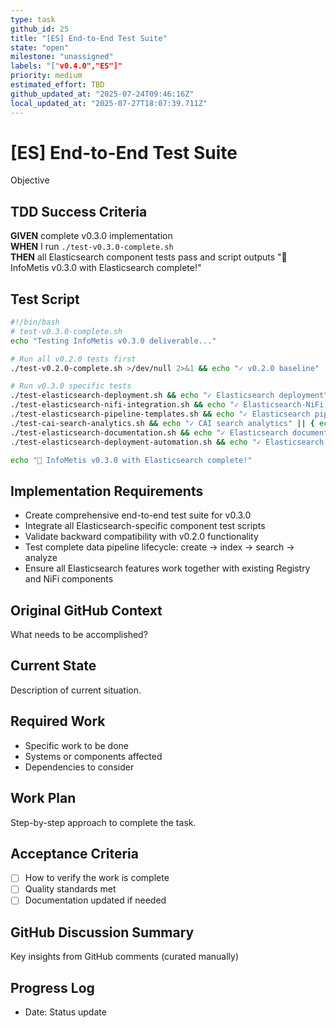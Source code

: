 ```yaml
---
type: task
github_id: 25
title: "[ES] End-to-End Test Suite"
state: "open"
milestone: "unassigned"
labels: "["v0.4.0","ES"]"
priority: medium
estimated_effort: TBD
github_updated_at: "2025-07-24T09:46:16Z"
local_updated_at: "2025-07-27T18:07:39.711Z"
---
```


# [ES] End-to-End Test Suite

Objective
## TDD Success Criteria
**GIVEN** complete v0.3.0 implementation  
**WHEN** I run `./test-v0.3.0-complete.sh`  
**THEN** all Elasticsearch component tests pass and script outputs "🎉 InfoMetis v0.3.0 with Elasticsearch complete!"

## Test Script
```bash
#!/bin/bash
# test-v0.3.0-complete.sh
echo "Testing InfoMetis v0.3.0 deliverable..."

# Run all v0.2.0 tests first
./test-v0.2.0-complete.sh >/dev/null 2>&1 && echo "✓ v0.2.0 baseline" || { echo "✗ v0.2.0 baseline"; exit 1; }

# Run v0.3.0 specific tests
./test-elasticsearch-deployment.sh && echo "✓ Elasticsearch deployment" || { echo "✗ Elasticsearch deployment"; exit 1; }
./test-elasticsearch-nifi-integration.sh && echo "✓ Elasticsearch-NiFi integration" || { echo "✗ Elasticsearch-NiFi integration"; exit 1; }
./test-elasticsearch-pipeline-templates.sh && echo "✓ Elasticsearch pipeline templates" || { echo "✗ Elasticsearch pipeline templates"; exit 1; }
./test-cai-search-analytics.sh && echo "✓ CAI search analytics" || { echo "✗ CAI search analytics"; exit 1; }
./test-elasticsearch-documentation.sh && echo "✓ Elasticsearch documentation" || { echo "✗ Elasticsearch documentation"; exit 1; }
./test-elasticsearch-deployment-automation.sh && echo "✓ Elasticsearch deployment automation" || { echo "✗ Elasticsearch deployment automation"; exit 1; }

echo "🎉 InfoMetis v0.3.0 with Elasticsearch complete!"
```

## Implementation Requirements
- Create comprehensive end-to-end test suite for v0.3.0
- Integrate all Elasticsearch-specific component test scripts
- Validate backward compatibility with v0.2.0 functionality
- Test complete data pipeline lifecycle: create → index → search → analyze
- Ensure all Elasticsearch features work together with existing Registry and NiFi components

## Original GitHub Context
What needs to be accomplished?

## Current State
Description of current situation.

## Required Work
- Specific work to be done
- Systems or components affected
- Dependencies to consider

## Work Plan
Step-by-step approach to complete the task.

## Acceptance Criteria
- [ ] How to verify the work is complete
- [ ] Quality standards met
- [ ] Documentation updated if needed

## GitHub Discussion Summary
Key insights from GitHub comments (curated manually)

## Progress Log
- Date: Status update